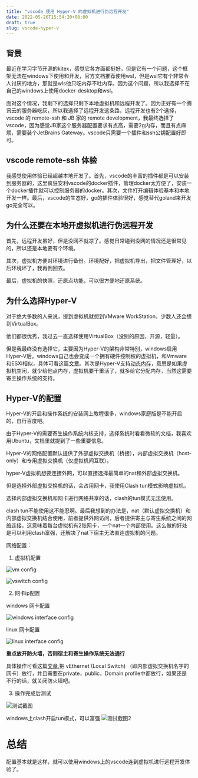 ```yaml
---
title: "vscode 使用 Hyper-V 的虚拟机进行伪远程开发"
date: 2022-05-26T15:54:20+08:00
draft: true
slug: vscode-hyper-v
---
```


## 背景

最近在学习字节开源的kitex，感觉它各方面都挺好，但是它有一个问题，这个框架无法在windows下使用和开发，官方文档推荐使用wsl，但是wsl它有个非常令人讨厌的地方，那就是wls他只吃内存不吐内存。因为这个问题，所以我选择不在自己的windows上使用docker-desktop和wsl。

面对这个情况，我剩下的选择只剩下本地虚拟机和远程开发了。因为正好有一个腾讯云的服务器吃灰，所以我选择了远程开发这条路，远程开发也有2个选择，vscode 的 remote-ssh 和 JB 家的 remote development，我最终选择了vscode，因为感觉JB家这个服务器配置要求有点高，需要2g内存，而且有点麻烦，需要装个JetBrains Gateway。vscode只需要一个插件和ssh公钥配置好即可。

## vscode remote-ssh 体验

我感觉使用体验已经超越本地开发了。首先，vscode的丰富的插件都是可以安装到服务器的，这里疯狂安利vscode的docker插件，管理docker太方便了，安装一个docker插件就可以控制服务器的docker。其次，文件打开编辑体验基本和本地开发一样。最后，vscode的生态好，go的插件体验很好，感觉替代goland来开发go完全可以。

## 为什么还要在本地开虚拟机进行伪远程开发

首先，远程开发虽好，但是没网不就凉了。感觉日常碰到没网的情况还是很常见的，所以还是本地要有个环境。

其次，虚拟机方便对环境进行备份。环境配好，把虚拟机导出，把文件管理好，以后环境坏了，我再倒回去。

最后，虚拟机的快照，还原点功能，可以很方便地还原系统。

## 为什么选择Hyper-V

对于绝大多数的人来说，提到虚拟机就想到VMware WorkStation，少数人还会想到VirtualBox。

他们都很优秀，我过去一直选择使用VirtualBox（没别的原因，开源，轻量）。

但是我最终没有选择它，主要因为Hyper-V的架构非常特别，windows启用Hyper-V后，windows自己也会变成一个拥有硬件控制权的虚拟机，和Vmware和ESXi相似，具体可看这篇[文章](https://zhuanlan.zhihu.com/p/427870520)。其次是Hyper-V支持[动态内存](https://docs.microsoft.com/zh-cn/windows-server/virtualization/hyper-v/supported-ubuntu-virtual-machines-on-hyper-v)，意思是如果虚拟机空闲，就少给他点内存，虚拟机要干重活了，就多给它分配内存，当然这需要寄主操作系统的支持。

## Hyper-V的配置

Hyper-V的开启和操作系统的安装网上教程很多，windows家庭版是不能开启的，自行百度吧。

由于Hyper-V的需要寄生操作系统内核支持，选择系统时看看微软的文档，我喜欢用Ubuntu，文档里就提到了一些重要信息。

Hyper-V的网络配置默认提供了外部虚拟交换机（桥接），内部虚拟交换机（host-only）和专用虚拟交换机（仅虚拟机间互联）。

hyper-V虚拟机想要连接外网，可以直接选择最简单的nat和外部虚拟交换机。

但是选择外部虚拟交换机的话，会占用网卡，我使用Clash tun模式影响虚拟机。

选择内部虚拟交换机和网卡进行网络共享的话，clash的tun模式无法使用。

clash tun不能使用这不能忍啊。最后我想到的办法是，nat（默认虚拟交换机）和内部虚拟交换机结合使用，前者提供外网访问，后者提供寄主与寄生系统之间的网络连接。这意味着每台虚拟机有2张网卡，一个nat一个内部使用。这么做的好处是可以利用clash富强，还解决了nat下宿主无法直连虚拟机的问题。

网络配置：
1. 虚拟机配置

![vm config](https://b2.xiaoxi404.com/img/Hyper-v_1.webp)

![vswitch config](https://b2.xiaoxi404.com/img/Hyper-v_2.webp)

2. 网卡ip配置

windows 网卡配置

![windows interface config](https://b2.xiaoxi404.com/img/Hyper-v_3.webp)

linux 网卡配置

![linux interface config](https://b2.xiaoxi404.com/img/Hyper-v_4.png)

**重点放开防火墙，否则宿主和寄生操作系统无法通行**

具体操作可看这篇[文章](https://cn-support.waters.com/KB_Inf/MassLynx/WKB58216_How_to_apply_the_Windows_firewall_settings_to_just_one_network_card),把 vEthernet (Local Switch) （即内部虚拟交换机名字的网卡）放行，并且需要在private，public，Domain profile中都放行，如果还是不行的话，就关闭防火墙吧。

3. 操作完成后测试

![测试截图](https://b2.xiaoxi404.com/img/Hyper-v_5.png)

windows上clash开启tun模式，可以富强
![测试截图2](https://b2.xiaoxi404.com/img/Hyper-v_6.png)

# 总结

配置基本就是这样，就可以使用windows上的vscode连到虚拟机进行远程开发体验了。